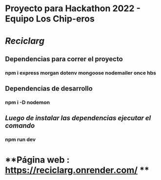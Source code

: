 # Proyecto para Hackathon 2022 - Equipo Los Chip-eros

#                  *Reciclarg*

##    **Dependencias para correr el proyecto**

### npm i express morgan dotenv mongoose nodemailer once hbs
##    **Dependencias de desarrollo**
### npm i -D nodemon

## *Luego de instalar las dependencias ejecutar el comando*

### npm run dev

# **Página web : https://reciclarg.onrender.com/ **
